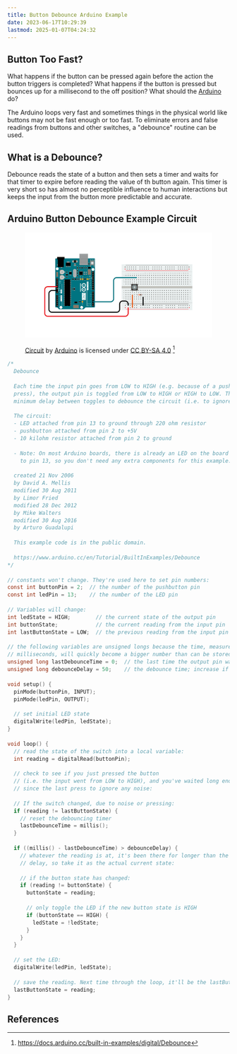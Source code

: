 ```yaml
---
title: Button Debounce Arduino Example
date: 2023-06-17T10:29:39
lastmod: 2025-01-07T04:24:32
---
```


## Button Too Fast?

What happens if the button can be pressed again before the action the button triggers is completed? What happens if the button is pressed but bounces up for a millisecond to the off position? What should the [Arduino](arduino-introduction.md) do?

The Arduino loops very fast and sometimes things in the physical world like buttons may not be fast enough or too fast. To eliminate errors and false readings from buttons and other switches, a "debounce" routine can be used.

## What is a Debounce?

Debounce reads the state of a button and then sets a timer and waits for that timer to expire before reading the value of th button again. This timer is very short so has almost no perceptible influence to human interactions but keeps the input from the button more predictable and accurate.

## Arduino Button Debounce Example Circuit

<figure>

![Arduino Button Debounce](attachments/2023-arduino-button-debounce-from-arduino-docs.png)

<figcaption>

[Circuit](https://docs.arduino.cc/built-in-examples/digital/Debounce) by [Arduino](https://www.arduino.cc/) is licensed under [CC BY-SA 4.0](https://creativecommons.org/licenses/by-sa/4.0/) [^1]

</figcaption>
</figure>

```C
/*
  Debounce

  Each time the input pin goes from LOW to HIGH (e.g. because of a push-button
  press), the output pin is toggled from LOW to HIGH or HIGH to LOW. There's a
  minimum delay between toggles to debounce the circuit (i.e. to ignore noise).

  The circuit:
  - LED attached from pin 13 to ground through 220 ohm resistor
  - pushbutton attached from pin 2 to +5V
  - 10 kilohm resistor attached from pin 2 to ground

  - Note: On most Arduino boards, there is already an LED on the board connected
    to pin 13, so you don't need any extra components for this example.

  created 21 Nov 2006
  by David A. Mellis
  modified 30 Aug 2011
  by Limor Fried
  modified 28 Dec 2012
  by Mike Walters
  modified 30 Aug 2016
  by Arturo Guadalupi

  This example code is in the public domain.

  https://www.arduino.cc/en/Tutorial/BuiltInExamples/Debounce
*/

// constants won't change. They're used here to set pin numbers:
const int buttonPin = 2;  // the number of the pushbutton pin
const int ledPin = 13;    // the number of the LED pin

// Variables will change:
int ledState = HIGH;        // the current state of the output pin
int buttonState;            // the current reading from the input pin
int lastButtonState = LOW;  // the previous reading from the input pin

// the following variables are unsigned longs because the time, measured in
// milliseconds, will quickly become a bigger number than can be stored in an int.
unsigned long lastDebounceTime = 0;  // the last time the output pin was toggled
unsigned long debounceDelay = 50;    // the debounce time; increase if the output flickers

void setup() {
  pinMode(buttonPin, INPUT);
  pinMode(ledPin, OUTPUT);

  // set initial LED state
  digitalWrite(ledPin, ledState);
}

void loop() {
  // read the state of the switch into a local variable:
  int reading = digitalRead(buttonPin);

  // check to see if you just pressed the button
  // (i.e. the input went from LOW to HIGH), and you've waited long enough
  // since the last press to ignore any noise:

  // If the switch changed, due to noise or pressing:
  if (reading != lastButtonState) {
    // reset the debouncing timer
    lastDebounceTime = millis();
  }

  if ((millis() - lastDebounceTime) > debounceDelay) {
    // whatever the reading is at, it's been there for longer than the debounce
    // delay, so take it as the actual current state:

    // if the button state has changed:
    if (reading != buttonState) {
      buttonState = reading;

      // only toggle the LED if the new button state is HIGH
      if (buttonState == HIGH) {
        ledState = !ledState;
      }
    }
  }

  // set the LED:
  digitalWrite(ledPin, ledState);

  // save the reading. Next time through the loop, it'll be the lastButtonState:
  lastButtonState = reading;
}
```

## References

[^1]: https://docs.arduino.cc/built-in-examples/digital/Debounce
